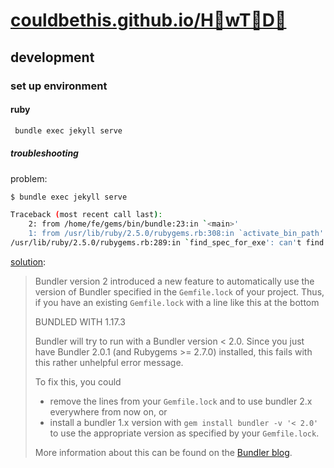 # [couldbethis.github.io/H🍅wT🍅D🍅](https://couldbethis.github.io/howtodo/)

## development

### set up environment

#### ruby

```sh
 bundle exec jekyll serve    
```

##### troubleshooting

problem:

```sh
$ bundle exec jekyll serve

Traceback (most recent call last):
	2: from /home/fe/gems/bin/bundle:23:in `<main>'
	1: from /usr/lib/ruby/2.5.0/rubygems.rb:308:in `activate_bin_path'
/usr/lib/ruby/2.5.0/rubygems.rb:289:in `find_spec_for_exe': can't find gem bundler (>= 0.a) with executable bundle (Gem::GemNotFoundException)

```

[solution](https://stackoverflow.com/a/54088849/15398013):

> Bundler version 2 introduced a new feature to automatically use the version of Bundler specified in the `Gemfile.lock` of your project. Thus, if you have an existing `Gemfile.lock` with a line like this at the bottom
>
>    BUNDLED WITH
>       1.17.3
> 
> Bundler will try to run with a Bundler version < 2.0. Since you just have Bundler 2.0.1 (and Rubygems >= 2.7.0) installed, this fails with this rather unhelpful error message.
> 
> To fix this, you could
> 
> * remove the lines from your `Gemfile.lock` and to use bundler 2.x everywhere from now on, or
> * install a bundler 1.x version with `gem install bundler -v '< 2.0'` to use the appropriate version as specified by your `Gemfile.lock`.
> 
> More information about this can be found on the [Bundler blog](https://bundler.io/blog/2019/01/04/an-update-on-the-bundler-2-release.html).
